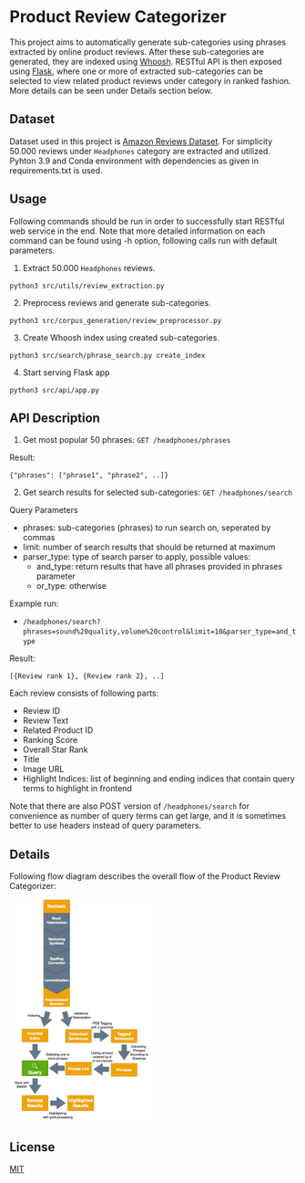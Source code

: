# Product Review Categorizer
This project aims to automatically generate sub-categories using phrases extracted by online product reviews. After
these sub-categories are generated, they are indexed using [Whoosh](https://whoosh.readthedocs.io/en/latest/). RESTful
API is then exposed using [Flask](https://flask.palletsprojects.com/en/2.0.x/), where one or more of extracted 
sub-categories can be selected to view related product reviews under category in ranked fashion. More details can be
seen under Details section below.

## Dataset

Dataset used in this project is [Amazon Reviews Dataset](https://nijianmo.github.io/amazon/index.html). For simplicity
50.000 reviews under `Headphones` category are extracted and utilized. Pyhton 3.9 and Conda environment with 
dependencies as given in requirements.txt is used.

## Usage
Following commands should be run in order to successfully start RESTful web service in the end. Note that more
detailed information on each command can be found using -h option, following calls run with default parameters.

1. Extract 50.000 `Headphones` reviews.
```
python3 src/utils/review_extraction.py 
```

2. Preprocess reviews and generate sub-categories.
```
python3 src/corpus_generation/review_preprocessor.py
```

3. Create Whoosh index using created sub-categories.
```
python3 src/search/phrase_search.py create_index
```

4. Start serving Flask app
```
python3 src/api/app.py
```

## API Description

1. Get most popular 50 phrases: `GET /headphones/phrases`

Result:
```
{"phrases": ["phrase1", "phrase2", ..]}
```

2. Get search results for selected sub-categories: `GET /headphones/search`

Query Parameters

- phrases: sub-categories (phrases) to run search on, seperated by commas
- limit: number of search results that should be returned at maximum
- parser_type: type of search parser to apply, possible values:
  - and_type: return results that have all phrases provided in phrases parameter 
  - or_type: otherwise

Example run:

- `/headphones/search?phrases=sound%20quality,volume%20control&limit=10&parser_type=and_type`

Result:
```
[{Review rank 1}, {Review rank 2}, ..]
```

Each review consists of following parts:

- Review ID
- Review Text
- Related Product ID
- Ranking Score
- Overall Star Rank
- Title
- Image URL
- Highlight Indices: list of beginning and ending indices that contain query terms to highlight in frontend

Note that there are also POST version of `/headphones/search` for convenience as number of query terms can get large,
and it is sometimes better to use headers instead of query parameters.

## Details

Following flow diagram describes the overall flow of the Product Review Categorizer:

<img src="./resources/overall_flow.png" width="250" alt="Overall Flow">

## License
[MIT](https://choosealicense.com/licenses/mit/)

